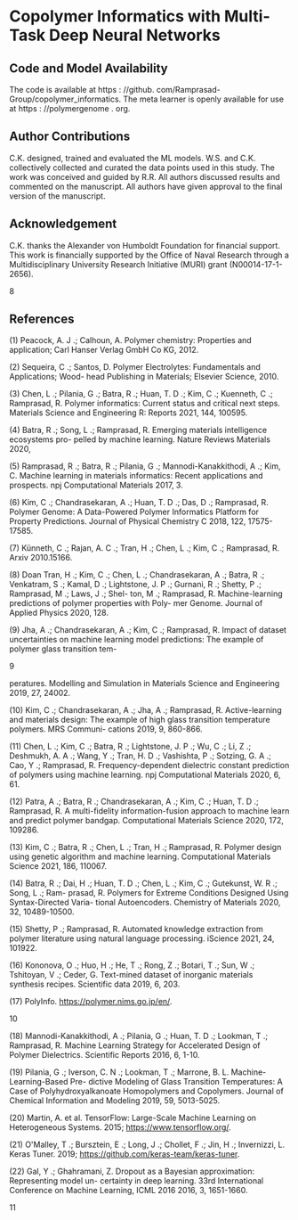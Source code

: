 # Copolymer Informatics with Multi-Task Deep Neural Networks

## Code and Model Availability



The code is available at https : //github. com/Ramprasad-Group/copolymer_informatics. The meta learner is openly available for use at https : //polymergenome . org.

## Author Contributions



C.K. designed, trained and evaluated the ML models. W.S. and C.K. collectively collected and curated the data points used in this study. The work was conceived and guided by R.R. All authors discussed results and commented on the manuscript. All authors have given approval to the final version of the manuscript.

## Acknowledgement



C.K. thanks the Alexander von Humboldt Foundation for financial support. This work is financially supported by the Office of Naval Research through a Multidisciplinary University Research Initiative (MURI) grant (N00014-17-1-2656).

8

## References



(1) Peacock, A. J .; Calhoun, A. Polymer chemistry: Properties and application; Carl Hanser Verlag GmbH Co KG, 2012.

(2) Sequeira, C .; Santos, D. Polymer Electrolytes: Fundamentals and Applications; Wood- head Publishing in Materials; Elsevier Science, 2010.

(3) Chen, L .; Pilania, G .; Batra, R .; Huan, T. D .; Kim, C .; Kuenneth, C .; Ramprasad, R. Polymer informatics: Current status and critical next steps. Materials Science and Engineering R: Reports 2021, 144, 100595.

(4) Batra, R .; Song, L .; Ramprasad, R. Emerging materials intelligence ecosystems pro- pelled by machine learning. Nature Reviews Materials 2020,

(5) Ramprasad, R .; Batra, R .; Pilania, G .; Mannodi-Kanakkithodi, A .; Kim, C. Machine learning in materials informatics: Recent applications and prospects. npj Computational Materials 2017, 3.

(6) Kim, C .; Chandrasekaran, A .; Huan, T. D .; Das, D .; Ramprasad, R. Polymer Genome: A Data-Powered Polymer Informatics Platform for Property Predictions. Journal of Physical Chemistry C 2018, 122, 17575-17585.

(7) Künneth, C .; Rajan, A. C .; Tran, H .; Chen, L .; Kim, C .; Ramprasad, R. Arxiv 2010.15166.

(8) Doan Tran, H .; Kim, C .; Chen, L .; Chandrasekaran, A .; Batra, R .; Venkatram, S .; Kamal, D .; Lightstone, J. P .; Gurnani, R .; Shetty, P .; Ramprasad, M .; Laws, J .; Shel- ton, M .; Ramprasad, R. Machine-learning predictions of polymer properties with Poly- mer Genome. Journal of Applied Physics 2020, 128.

(9) Jha, A .; Chandrasekaran, A .; Kim, C .; Ramprasad, R. Impact of dataset uncertainties on machine learning model predictions: The example of polymer glass transition tem-

9

peratures. Modelling and Simulation in Materials Science and Engineering 2019, 27, 24002.

(10) Kim, C .; Chandrasekaran, A .; Jha, A .; Ramprasad, R. Active-learning and materials design: The example of high glass transition temperature polymers. MRS Communi- cations 2019, 9, 860-866.

(11) Chen, L .; Kim, C .; Batra, R .; Lightstone, J. P .; Wu, C .; Li, Z .; Deshmukh, A. A .; Wang, Y .; Tran, H. D .; Vashishta, P .; Sotzing, G. A .; Cao, Y .; Ramprasad, R. Frequency-dependent dielectric constant prediction of polymers using machine learning. npj Computational Materials 2020, 6, 61.

(12) Patra, A .; Batra, R .; Chandrasekaran, A .; Kim, C .; Huan, T. D .; Ramprasad, R. A multi-fidelity information-fusion approach to machine learn and predict polymer bandgap. Computational Materials Science 2020, 172, 109286.

(13) Kim, C .; Batra, R .; Chen, L .; Tran, H .; Ramprasad, R. Polymer design using genetic algorithm and machine learning. Computational Materials Science 2021, 186, 110067.

(14) Batra, R .; Dai, H .; Huan, T. D .; Chen, L .; Kim, C .; Gutekunst, W. R .; Song, L .; Ram- prasad, R. Polymers for Extreme Conditions Designed Using Syntax-Directed Varia- tional Autoencoders. Chemistry of Materials 2020, 32, 10489-10500.

(15) Shetty, P .; Ramprasad, R. Automated knowledge extraction from polymer literature using natural language processing. iScience 2021, 24, 101922.

(16) Kononova, O .; Huo, H .; He, T .; Rong, Z .; Botari, T .; Sun, W .; Tshitoyan, V .; Ceder, G. Text-mined dataset of inorganic materials synthesis recipes. Scientific data 2019, 6, 203.

(17) PolyInfo. https://polymer.nims.go.jp/en/.

10

(18) Mannodi-Kanakkithodi, A .; Pilania, G .; Huan, T. D .; Lookman, T .; Ramprasad, R. Machine Learning Strategy for Accelerated Design of Polymer Dielectrics. Scientific Reports 2016, 6, 1-10.

(19) Pilania, G .; Iverson, C. N .; Lookman, T .; Marrone, B. L. Machine-Learning-Based Pre- dictive Modeling of Glass Transition Temperatures: A Case of Polyhydroxyalkanoate Homopolymers and Copolymers. Journal of Chemical Information and Modeling 2019, 59, 5013-5025.

(20) Martin, A. et al. TensorFlow: Large-Scale Machine Learning on Heterogeneous Systems. 2015; https://www.tensorflow.org/.

(21) O'Malley, T .; Bursztein, E .; Long, J .; Chollet, F .; Jin, H .; Invernizzi, L. Keras Tuner. 2019; https://github.com/keras-team/keras-tuner.

(22) Gal, Y .; Ghahramani, Z. Dropout as a Bayesian approximation: Representing model un- certainty in deep learning. 33rd International Conference on Machine Learning, ICML 2016 2016, 3, 1651-1660.

11

